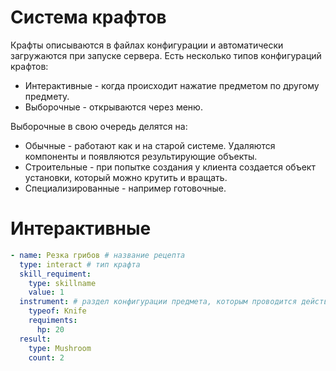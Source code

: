 # Система крафтов

Крафты описываются в файлах конфигурации и автоматически загружаются при запуске сервера.
Есть несколько типов конфигураций крафтов:
- Интерактивные - когда происходит нажатие предметом по другому предмету.
- Выборочные - открываются через меню.

Выборочные в свою очередь делятся на:
- Обычные - работают как и на старой системе. Удаляются компоненты и появляются результирующие объекты.
- Строительные - при попытке создания у клиента создается объект установки, который можно крутить и вращать.
- Специализированные - например готовочные. 

# Интерактивные

```yml
- name: Резка грибов # название рецепта
  type: interact # тип крафта
  skill_requiment:
    type: skillname
    value: 1
  instrument: # раздел конфигурации предмета, которым проводится действие
    typeof: Knife
    requiments:
      hp: 20
  result:
    type: Mushroom
    count: 2
```